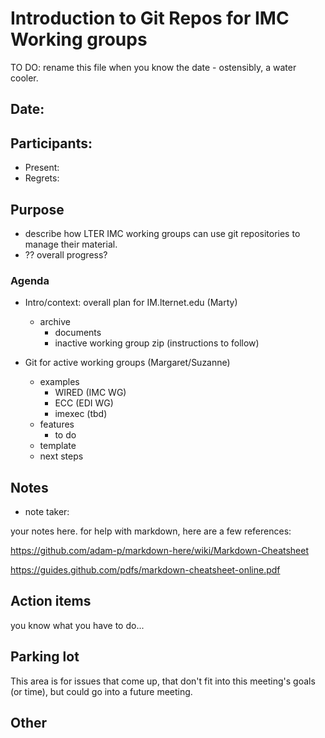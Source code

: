 ﻿# Introduction to Git Repos for IMC Working groups 
TO DO: rename this file when you know the date - ostensibly, a water cooler.
## Date:  
## Participants: 
- Present: 
- Regrets: 

## Purpose  
- describe how LTER IMC working groups can use git repositories to manage their 
material.
- ?? overall progress?

### Agenda
- Intro/context: overall plan for IM.lternet.edu (Marty)
  - archive
      - documents
      - inactive working group zip (instructions to follow)    
 
- Git for active working groups (Margaret/Suzanne)
  - examples 
      - WIRED (IMC WG)
      - ECC (EDI WG)
      - imexec (tbd)
  - features
      - to do
  - template
  - next steps



## Notes
- note taker: 

your notes here. for help with markdown, here are a few references:

https://github.com/adam-p/markdown-here/wiki/Markdown-Cheatsheet

https://guides.github.com/pdfs/markdown-cheatsheet-online.pdf



## Action items
you know what you have to do...


## Parking lot
This area is for issues that come up, that don't fit into this
meeting's goals (or time), but could go into a future meeting. 

## Other
